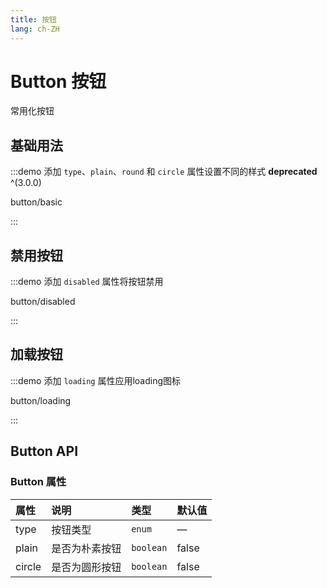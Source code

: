 ```yaml
---
title: 按钮
lang: ch-ZH
---
```


# Button 按钮

常用化按钮

## 基础用法

:::demo 添加 `type`、`plain`、`round` 和 `circle` 属性设置不同的样式 **deprecated** ^(3.0.0)

button/basic

:::

## 禁用按钮

:::demo 添加 `disabled` 属性将按钮禁用

button/disabled

:::

## 加载按钮

:::demo 添加 `loading` 属性应用loading图标

button/loading

:::

## Button API

### Button 属性

| 属性        |      说明      |  类型 | 默认值 |
| :------------ | :----------- | :---- | :---- |
| type | 按钮类型 | `enum` | — |
| plain | 是否为朴素按钮 | `boolean` | false |
| circle | 是否为圆形按钮 | `boolean` | false |
